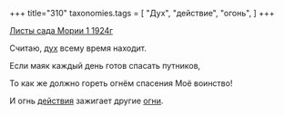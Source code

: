 +++
title="310"
taxonomies.tags = [
 "Дух",
 "действие",
 "огонь",
]
+++

[Листы сада Мории 1 1924г](/agni/1924)

Считаю, [дух](/tags/Дух) всему время находит.   

Если маяк каждый день готов спасать путников,   

То как же должно гореть огнём спасения Моё воинство!   

И огнь [действия](/tags/действие) зажигает другие [огни](/tags/огонь).   

